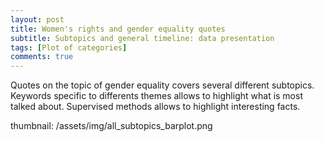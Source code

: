 ```yaml
---
layout: post
title: Women's rights and gender equality quotes 
subtitle: Subtopics and general timeline: data presentation
tags: [Plot of categories]
comments: true
---
```

Quotes on the topic of gender equality covers several different subtopics. Keywords specific to differents themes allows to highlight what is most talked about. Supervised methods allows to highlight interesting facts. 

thumbnail: /assets/img/all_subtopics_barplot.png

